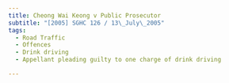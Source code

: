 ```yaml
---
title: Cheong Wai Keong v Public Prosecutor
subtitle: "[2005] SGHC 126 / 13\_July\_2005"
tags:
  - Road Traffic
  - Offences
  - Drink driving
  - Appellant pleading guilty to one charge of drink driving

---
```


